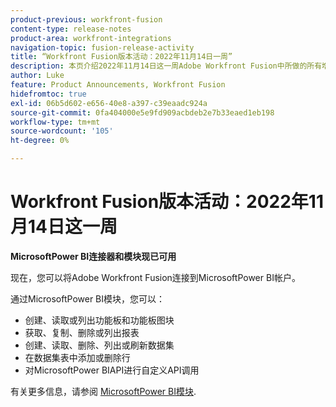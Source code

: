 ```yaml
---
product-previous: workfront-fusion
content-type: release-notes
product-area: workfront-integrations
navigation-topic: fusion-release-activity
title: “Workfront Fusion版本活动：2022年11月14日一周”
description: 本页介绍2022年11月14日这一周Adobe Workfront Fusion中所做的所有增强功能。
author: Luke
feature: Product Announcements, Workfront Fusion
hidefromtoc: true
exl-id: 06b5d602-e656-40e8-a397-c39eaadc924a
source-git-commit: 0fa404000e5e9fd909acbdeb2e7b33eaed1eb198
workflow-type: tm+mt
source-wordcount: '105'
ht-degree: 0%

---
```


# Workfront Fusion版本活动：2022年11月14日这一周

**MicrosoftPower BI连接器和模块现已可用**

现在，您可以将Adobe Workfront Fusion连接到MicrosoftPower BI帐户。

通过MicrosoftPower BI模块，您可以：

* 创建、读取或列出功能板和功能板图块
* 获取、复制、删除或列出报表
* 创建、读取、删除、列出或刷新数据集
* 在数据集表中添加或删除行
* 对MicrosoftPower BIAPI进行自定义API调用

有关更多信息，请参阅 [MicrosoftPower BI模块](../../../workfront-fusion/apps-and-their-modules/powerbi-modules.md).
